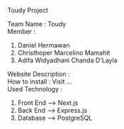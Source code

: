 Toudy Project  
   
Team Name : Toudy  
Member :  
1. Daniel Hermawan  
  2. Christhoper Marcelino Mamahit
  3. Adifa Widyadhani Chanda D'Layla
         
Website Description :  
How to install : Visit ...  
Used Technology : 
  1. Front End --> Next.js
  2. Back End --> Express.js
  3. Database --> PostgreSQL
